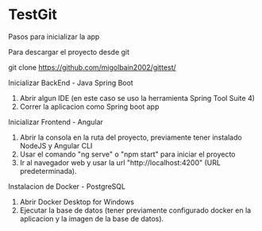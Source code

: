 # TestGit
 Pasos para inicializar la app

Para descargar el proyecto desde git

git clone https://github.com/migolbain2002/gittest/


Inicializar BackEnd - Java Spring Boot

1. Abrir algun IDE (en este caso se uso la herramienta Spring Tool Suite 4)
2. Correr la aplicacion como Spring boot app 


Inicializar Frontend - Angular

1. Abrir la consola en la ruta del proyecto, previamente tener instalado NodeJS y Angular CLI
2. Usar el comando "ng serve" o "npm start" para iniciar el proyecto
3. Ir al navegador web y usar la url "http://localhost:4200" (URL predeterminada).

Instalacion de Docker - PostgreSQL

1. Abrir Docker Desktop for Windows
2. Ejecutar la base de datos (tener previamente configurado docker en la aplicacion y la imagen de la base de datos).

